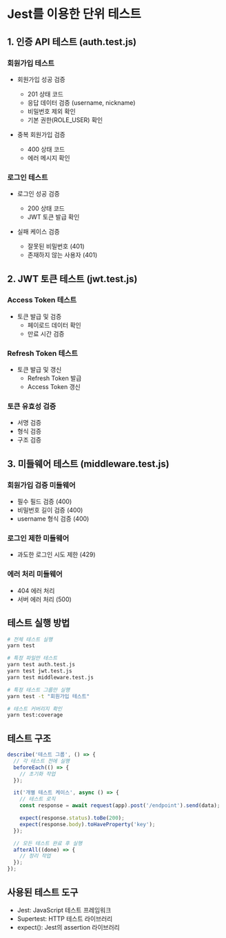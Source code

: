 # Jest를 이용한 단위 테스트

## 1. 인증 API 테스트 (auth.test.js)

### 회원가입 테스트

- 회원가입 성공 검증

  - 201 상태 코드
  - 응답 데이터 검증 (username, nickname)
  - 비밀번호 제외 확인
  - 기본 권한(ROLE_USER) 확인

- 중복 회원가입 검증
  - 400 상태 코드
  - 에러 메시지 확인

### 로그인 테스트

- 로그인 성공 검증

  - 200 상태 코드
  - JWT 토큰 발급 확인

- 실패 케이스 검증
  - 잘못된 비밀번호 (401)
  - 존재하지 않는 사용자 (401)

## 2. JWT 토큰 테스트 (jwt.test.js)

### Access Token 테스트

- 토큰 발급 및 검증
  - 페이로드 데이터 확인
  - 만료 시간 검증

### Refresh Token 테스트

- 토큰 발급 및 갱신
  - Refresh Token 발급
  - Access Token 갱신

### 토큰 유효성 검증

- 서명 검증
- 형식 검증
- 구조 검증

## 3. 미들웨어 테스트 (middleware.test.js)

### 회원가입 검증 미들웨어

- 필수 필드 검증 (400)
- 비밀번호 길이 검증 (400)
- username 형식 검증 (400)

### 로그인 제한 미들웨어

- 과도한 로그인 시도 제한 (429)

### 에러 처리 미들웨어

- 404 에러 처리
- 서버 에러 처리 (500)

## 테스트 실행 방법

```bash
# 전체 테스트 실행
yarn test

# 특정 파일만 테스트
yarn test auth.test.js
yarn test jwt.test.js
yarn test middleware.test.js

# 특정 테스트 그룹만 실행
yarn test -t "회원가입 테스트"

# 테스트 커버리지 확인
yarn test:coverage
```

## 테스트 구조

```javascript
describe('테스트 그룹', () => {
  // 각 테스트 전에 실행
  beforeEach(() => {
    // 초기화 작업
  });

  it('개별 테스트 케이스', async () => {
    // 테스트 로직
    const response = await request(app).post('/endpoint').send(data);

    expect(response.status).toBe(200);
    expect(response.body).toHaveProperty('key');
  });

  // 모든 테스트 완료 후 실행
  afterAll((done) => {
    // 정리 작업
  });
});
```

## 사용된 테스트 도구

- Jest: JavaScript 테스트 프레임워크
- Supertest: HTTP 테스트 라이브러리
- expect(): Jest의 assertion 라이브러리
